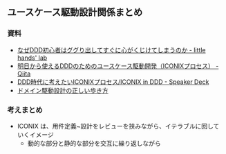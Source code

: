 ## ユースケース駆動設計関係まとめ

### 資料

-  [なぜDDD初心者はググり出してすぐに心がくじけてしまうのか - little hands' lab](https://little-hands.hatenablog.com/entry/2017/09/24/005903)
-  [明日から使えるDDDのためのユースケース駆動開発（ICONIXプロセス） - Qiita](https://qiita.com/hirodragon/items/e2330edc1d1a329d17f5)
-  [DDD時代に考えたいICONIXプロセス/ICONIX in DDD - Speaker Deck](https://speakerdeck.com/hirodragon112/iconix-in-ddd)
-  [ドメイン駆動設計の正しい歩き方](https://www.slideshare.net/slideshow/embed_code/key/tn4xarCWbpAabm?startSlide=24)

### 考えまとめ

- ICONIX は、用件定義~設計をレビューを挟みながら、イテラブルに回していくイメージ
    - 動的な部分と静的な部分を交互に繰り返しながら